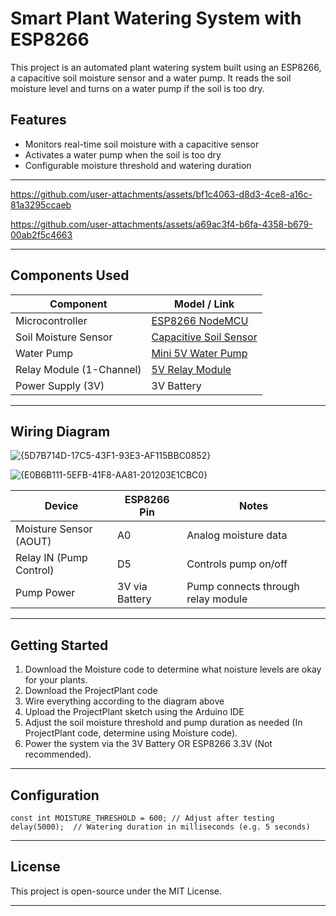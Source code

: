 # Smart Plant Watering System with ESP8266

This project is an automated plant watering system built using an ESP8266, a capacitive soil moisture sensor and a water pump. 
It reads the soil moisture level and turns on a water pump if the soil is too dry.

## Features

- Monitors real-time soil moisture with a capacitive sensor
- Activates a water pump when the soil is too dry
- Configurable moisture threshold and watering duration

---


https://github.com/user-attachments/assets/bf1c4063-d8d3-4ce8-a16c-81a3295ccaeb


https://github.com/user-attachments/assets/a69ac3f4-b6fa-4358-b679-00ab2f5c4663


---

## Components Used

| Component                   | Model / Link                                                                  |
|-----------------------------|-------------------------------------------------------------------------------|
| Microcontroller             | [ESP8266 NodeMCU](https://www.wemos.cc/en/latest/d1/d1_mini.html)             |
| Soil Moisture Sensor        | [Capacitive Soil Sensor](  https://amzn.eu/d/9zFEdpF)                         |
| Water Pump                  | [Mini 5V Water Pump](  https://a.co/d/ixYMz1V)                                |
| Relay Module (1-Channel)    | [5V Relay Module](  https://amzn.eu/d/5fTFaja)                                |
| Power Supply (3V)           | 3V Battery                                                                    |

---

## Wiring Diagram

![{5D7B714D-17C5-43F1-93E3-AF115BBC0852}](https://github.com/user-attachments/assets/5758af2b-6e90-4543-b46a-2a9d1d81af27)

![{E0B6B111-5EFB-41F8-AA81-201203E1CBC0}](https://github.com/user-attachments/assets/4e9c2697-e9e8-4598-b184-1ce05444554f)





| Device                   | ESP8266 Pin   | Notes                                 |
|--------------------------|---------------|---------------------------------------|
| Moisture Sensor (AOUT)   | A0            | Analog moisture data                  |
| Relay IN (Pump Control)  | D5            | Controls pump on/off                  |
| Pump Power               | 3V via Battery| Pump connects through relay module    |

---

## Getting Started

1. Download the Moisture code to determine what noisture levels are okay for your plants.
2. Download the ProjectPlant code
3. Wire everything according to the diagram above
4. Upload the ProjectPlant sketch using the Arduino IDE
5. Adjust the soil moisture threshold and pump duration as needed (In ProjectPlant code, determine using Moisture code).
6. Power the system via the 3V Battery OR ESP8266 3.3V (Not recommended).

---

## Configuration

```
const int MOISTURE_THRESHOLD = 600; // Adjust after testing
delay(5000);  // Watering duration in milliseconds (e.g. 5 seconds)
```
--- 

## License

This project is open-source under the MIT License.

---

